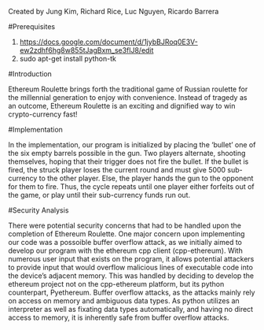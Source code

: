 Created by Jung Kim, Richard Rice, Luc Nguyen, Ricardo Barrera

#Prerequisites


1. https://docs.google.com/document/d/1jybBJRoq0E3V-ew2zdhf6hg8w855tJagBxm_se3flJ8/edit
2. sudo apt-get install python-tk

#Introduction

Ethereum Roulette brings forth the traditional game of Russian roulette for the millennial generation to enjoy with convenience. Instead of tragedy as an outcome, Ethereum Roulette is an exciting and dignified way to win crypto-currency fast! 

#Implementation

In the implementation, our program is initialized by placing the ‘bullet’ one of the six empty barrels possible in the gun. Two players alternate, shooting themselves, hoping that their trigger does not fire the bullet. If the bullet is fired, the struck player loses the current round and must give 5000 sub-currency to the other player. Else, the player hands the gun to the opponent for them to fire. Thus, the cycle repeats until one player either forfeits out of the game, or play until their sub-currency funds run out.

#Security Analysis

There were potential security concerns that had to be handled upon the completion of Ethereum Roulette. One major concern upon implementing our code was a possoible buffer overflow attack, as we initially aimed to develop our program with the ethereum cpp client (cpp-ethereum). With numerous user input that exists on the program, it allows potential attackers to provide input that would overflow malicious lines of executable code into the device’s adjacent memory. This was handled by deciding to develop the ethereum project not on the cpp-ethereum platform, but its python counterpart, Pyethereum. Buffer overflow attacks, as the attacks mainly rely on access on memory and ambiguous data types. As python utilizes an interpreter as well as fixating data types automatically, and having no direct access to memory, it is inherently safe from buffer overflow attacks. 

